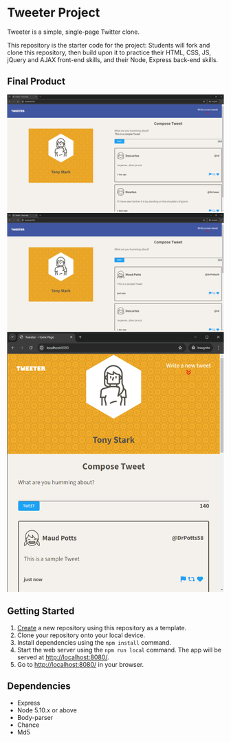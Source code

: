 # Tweeter Project

Tweeter is a simple, single-page Twitter clone.

This repository is the starter code for the project: Students will fork and clone this repository, then build upon it to practice their HTML, CSS, JS, jQuery and AJAX front-end skills, and their Node, Express back-end skills.

## Final Product

!["View of new tweet"](https://github.com/RemiBorris/tweeter/blob/master/docs/Tweeter%20-%20Home%20Page%20-%20Tweet%20Creation.png?raw=true)
!["View of desktop layout"](https://github.com/RemiBorris/tweeter/blob/master/docs/Tweeter%20-%20Home%20Page%20-%20Desktop%20Layout.png?raw=true)
!["View of mobile layout"](https://github.com/RemiBorris/tweeter/blob/master/docs/Tweeter%20-%20Home%20Page%20-%20Mobile%20Layout.png?raw=true)

## Getting Started

1. [Create](https://docs.github.com/en/repositories/creating-and-managing-repositories/creating-a-repository-from-a-template) a new repository using this repository as a template.
2. Clone your repository onto your local device.
3. Install dependencies using the `npm install` command.
3. Start the web server using the `npm run local` command. The app will be served at <http://localhost:8080/>.
4. Go to <http://localhost:8080/> in your browser.

## Dependencies

- Express
- Node 5.10.x or above
- Body-parser
- Chance
- Md5